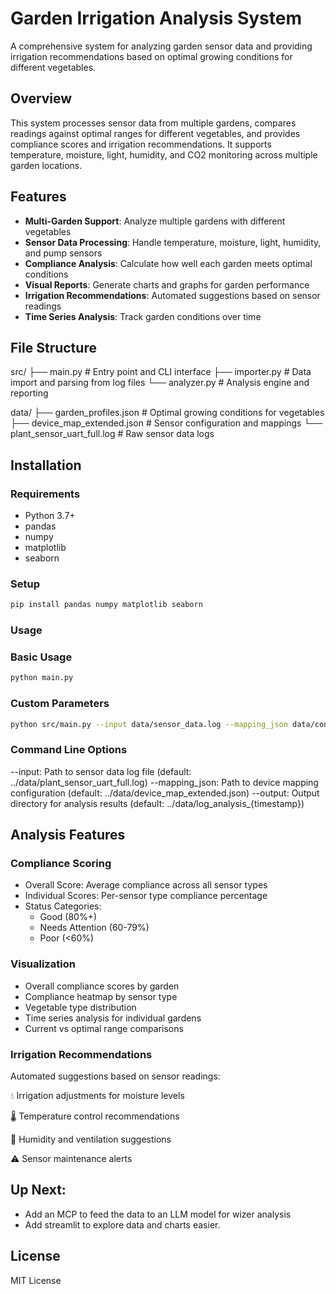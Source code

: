 # Garden Irrigation Analysis System

A comprehensive system for analyzing garden sensor data and providing irrigation recommendations based on optimal growing conditions for different vegetables.

## Overview

This system processes sensor data from multiple gardens, compares readings against optimal ranges for different vegetables, and provides compliance scores and irrigation recommendations. It supports temperature, moisture, light, humidity, and CO2 monitoring across multiple garden locations.


## Features

- **Multi-Garden Support**: Analyze multiple gardens with different vegetables
- **Sensor Data Processing**: Handle temperature, moisture, light, humidity, and pump sensors
- **Compliance Analysis**: Calculate how well each garden meets optimal conditions
- **Visual Reports**: Generate charts and graphs for garden performance
- **Irrigation Recommendations**: Automated suggestions based on sensor readings
- **Time Series Analysis**: Track garden conditions over time

## File Structure

src/ ├── main.py # Entry point and CLI interface 
     ├── importer.py # Data import and parsing from log files 
     └── analyzer.py # Analysis engine and reporting

data/ ├── garden_profiles.json # Optimal growing conditions for vegetables 
      ├── device_map_extended.json # Sensor configuration and mappings
      └── plant_sensor_uart_full.log # Raw sensor data logs

## Installation

### Requirements
- Python 3.7+
- pandas
- numpy
- matplotlib
- seaborn

### Setup
```bash
pip install pandas numpy matplotlib seaborn
```

### Usage
### Basic Usage
```bash
python main.py
```
### Custom Parameters
```bash
python src/main.py --input data/sensor_data.log --mapping_json data/config.json --output analysis_results
```

### Command Line Options
--input: Path to sensor data log file (default: ../data/plant_sensor_uart_full.log)
--mapping_json: Path to device mapping configuration (default: ../data/device_map_extended.json)
--output: Output directory for analysis results (default: ../data/log_analysis_{timestamp})


## Analysis Features
### Compliance Scoring
* Overall Score: Average compliance across all sensor types
* Individual Scores: Per-sensor type compliance percentage
* Status Categories:
    * Good (80%+)
    * Needs Attention (60-79%)
    * Poor (<60%)
### Visualization
* Overall compliance scores by garden
* Compliance heatmap by sensor type
* Vegetable type distribution
* Time series analysis for individual gardens
* Current vs optimal range comparisons
### Irrigation Recommendations
Automated suggestions based on sensor readings:

💧 Irrigation adjustments for moisture levels

🌡️ Temperature control recommendations

💨 Humidity and ventilation suggestions

⚠️ Sensor maintenance alerts


## Up Next:
* Add an MCP to feed the data to an LLM model for wizer analysis
* Add streamlit to explore data and charts easier.


## License 
MIT  License